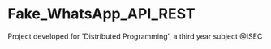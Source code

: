 # Fake_WhatsApp_API_REST

Project developed for 'Distributed Programming', a third year subject @ISEC
